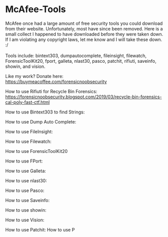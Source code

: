 # McAfee-Tools
McAfee once had a large amount of free security tools you could download from their website. Unfortunately, most have since been removed. Here is a small collect I happened to have downloaded before they were taken down. <br/>
If I am violating any copyright laws, let me know and I will take these down. :/ <br/> <br/>
Tools include: bintext303, dumpautocomplete, fileinsight, filewatch, ForensicToolKit20, fport, galleta, nlast30, pasco, patchit, rifiuti, saveinfo, showin, and vision.

Like my work? Donate here: https://buymeacoffee.com/forensicnoobsecurity


How to use Rifiuti for Recycle Bin Forensics:
https://forensicnoobsecurity.blogspot.com/2019/03/recycle-bin-forensics-cal-poly-fast-ctf.html

How to use Bintext303 to find Strings:

How to use Dump Auto Complete:

How to use FileInsight:

How to use Filewatch:

How to use ForensicToolKit20

How to use FPort:

How to use Galleta:

How to use nlast30:

How to use Pasco:

How to use Saveinfo:

How to use showin:

How to use Vision:

How to use Patchit:
How to use P
